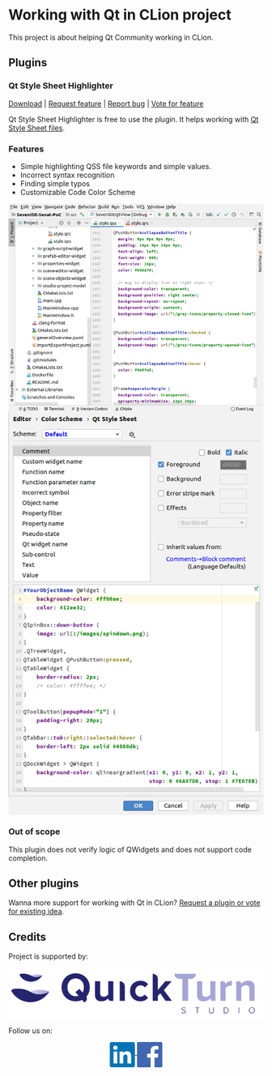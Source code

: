 # Working with Qt in CLion project

This project is about helping Qt Community working in CLion.

## Plugins

### Qt Style Sheet Highlighter

[Download](https://www.quickturnstudio.com)
| [Request feature](https://github.com/Quick-Turn-Studio/CLionSupportForQt/issues)
| [Report bug](https://github.com/Quick-Turn-Studio/CLionSupportForQt/issues)
| [Vote for feature](https://github.com/Quick-Turn-Studio/CLionSupportForQt/issues)   

Qt Style Sheet Highlighter is free to use the plugin.
It helps working with [Qt Style Sheet files](https://doc.qt.io/qt-5/stylesheet.html).

### Features

* Simple highlighting QSS file keywords and simple values.
* Incorrect syntax recognition
* Finding simple typos 
* Customizable Code Color Scheme

<img align="center" src="resources/qss-highlighter-screen.png" alt="QSS-Highlighter-screen"/>

<br/>

<img align="center" src="resources/qss-highlighter-color-scheme-editor.png" alt="QSS-Highlighter-color-scheme"/>

### Out of scope

This plugin does not verify logic of QWidgets and does not support code completion.   

## Other plugins

Wanna more support for working with Qt in CLion?
[Request a plugin or vote for existing idea](https://github.com/Quick-Turn-Studio/CLionSupportForQt/issues).

## Credits

Project is supported by:

<a href="https://quickturnstudio.com"><img align="middle" src="resources/quick-turn-studio-logo.png" alt="Quick Turn Studio website"/></a>

Follow us on:
<div style="text-align: center; display: block; margin-left: auto; margin-right: auto;">
    <a href="https://www.linkedin.com/company/quick-turn-studio">
        <img align="middle" src="resources/linkedin-logo.png" alt="LinkedIn" width="50"/>
    </a>
    <a href="https://www.facebook.com/QuickTurnStudio/">
        <img align="middle" src="resources/facebook-logo.png" alt="Facebook" width="50"/>
    </a>
</div>